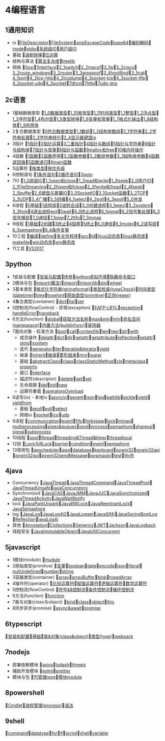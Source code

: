# 4编程语言
## 1通用知识
- io 📝[FileDescriptor](/4编程语言/1通用知识/io/FileDescriptor.md)📝[FileSystem](/4编程语言/1通用知识/io/FileSystem.md)📝[ansiEscapeCode](/4编程语言/1通用知识/io/ansiEscapeCode.md)📝[base64](/4编程语言/1通用知识/io/base64.md)📝[编码解码](/4编程语言/1通用知识/io/编码解码.md)📝[inode](/4编程语言/1通用知识/io/inode.md)📝[stdio](/4编程语言/1通用知识/io/stdio.md)📝[系统级IO](/4编程语言/1通用知识/io/系统级IO.md)📝[用户级IO](/4编程语言/1通用知识/io/用户级IO.md)
- 基础 📝[进制转换](/4编程语言/1通用知识/基础/进制转换.md)📝[位运算](/4编程语言/1通用知识/基础/位运算.md)
- 结构与算法 📝[算法复杂度](/4编程语言/1通用知识/结构与算法/算法复杂度.md)📝[treelib](/4编程语言/1通用知识/结构与算法/treelib.md)
- 网络 📝[0osi](/4编程语言/1通用知识/网络/0osi.md)📝[1interface](/4编程语言/1通用知识/网络/1interface.md)📝[2_1switch](/4编程语言/1通用知识/网络/2_1switch.md)📝[2_2macof](/4编程语言/1通用知识/网络/2_2macof.md)📝[3_1ip](/4编程语言/1通用知识/网络/3_1ip.md)📝[3_2cisco](/4编程语言/1通用知识/网络/3_2cisco.md)📝[3_2route_windows](/4编程语言/1通用知识/网络/3_2route_windows.md)📝[3_2router](/4编程语言/1通用知识/网络/3_2router.md)📝[3_3arpspoof](/4编程语言/1通用知识/网络/3_3arpspoof.md)📝[3_4hostBind](/4编程语言/1通用知识/网络/3_4hostBind.md)📝[3_5nat](/4编程语言/1通用知识/网络/3_5nat.md)📝[4_1port](/4编程语言/1通用知识/网络/4_1port.md)📝[4_2tcp-http](/4编程语言/1通用知识/网络/4_2tcp-http.md)📝[4_2tcpdump](/4编程语言/1通用知识/网络/4_2tcpdump.md)📝[4_3socket-tcp](/4编程语言/1通用知识/网络/4_3socket-tcp.md)📝[4_3socket-tftp](/4编程语言/1通用知识/网络/4_3socket-tftp.md)📝[4_3socket-udp](/4编程语言/1通用知识/网络/4_3socket-udp.md)📝[4_3socket](/4编程语言/1通用知识/网络/4_3socket.md)📝[7dhcp](/4编程语言/1通用知识/网络/7dhcp.md)📝[7http](/4编程语言/1通用知识/网络/7http.md)📝[7udp-dns](/4编程语言/1通用知识/网络/7udp-dns.md)
## 2c语言
- 1基础数据类型 📝[1_0数据类型](/4编程语言/2c语言/1基础数据类型/1_0数据类型.md)📝[1_10枚举型](/4编程语言/2c语言/1基础数据类型/1_10枚举型.md)📝[1_11时间类型](/4编程语言/2c语言/1基础数据类型/1_11时间类型.md)📝[1_1整型](/4编程语言/2c语言/1基础数据类型/1_1整型.md)📝[1_2浮点型](/4编程语言/2c语言/1基础数据类型/1_2浮点型.md)📝[1_3字符型](/4编程语言/2c语言/1基础数据类型/1_3字符型.md)📝[1_4布尔型](/4编程语言/2c语言/1基础数据类型/1_4布尔型.md)📝[1_5类型转换](/4编程语言/2c语言/1基础数据类型/1_5类型转换.md)📝[1_6变量和常量](/4编程语言/2c语言/1基础数据类型/1_6变量和常量.md)📝[1_7格式化输出](/4编程语言/2c语言/1基础数据类型/1_7格式化输出.md)📝[1_8结构体](/4编程语言/2c语言/1基础数据类型/1_8结构体.md)📝[1_9共用体](/4编程语言/2c语言/1基础数据类型/1_9共用体.md)
- 2复合数据类型 📝[0符合数据类型](/4编程语言/2c语言/2复合数据类型/0符合数据类型.md)📝[1_1数组](/4编程语言/2c语言/2复合数据类型/1_1数组.md)📝[1_2结构体数组](/4编程语言/2c语言/2复合数据类型/1_2结构体数组.md)📝[2_1字符串](/4编程语言/2c语言/2复合数据类型/2_1字符串.md)📝[2_2字符串处理](/4编程语言/2c语言/2复合数据类型/2_2字符串处理.md)📝[2_3字符串转化](/4编程语言/2c语言/2复合数据类型/2_3字符串转化.md)📝[2_4显示器键盘io](/4编程语言/2c语言/2复合数据类型/2_4显示器键盘io.md)
- 3指针 📝[1指针](/4编程语言/2c语言/3指针/1指针.md)📝[2指针运算](/4编程语言/2c语言/3指针/2指针运算.md)📝[3二重指针](/4编程语言/2c语言/3指针/3二重指针.md)📝[4指针与数组](/4编程语言/2c语言/3指针/4指针与数组.md)📝[5指针与字符串](/4编程语言/2c语言/3指针/5指针与字符串.md)📝[6指针与结构体](/4编程语言/2c语言/3指针/6指针与结构体.md)📝[7指针与常量](/4编程语言/2c语言/3指针/7指针与常量.md)📝[8指针与函数](/4编程语言/2c语言/3指针/8指针与函数.md)📝[9malloc和free](/4编程语言/2c语言/3指针/9malloc和free.md)📝[10堆内存操作](/4编程语言/2c语言/3指针/10堆内存操作.md)
- 4函数 📝[1函数](/4编程语言/2c语言/4函数/1函数.md)📝[2函数声明](/4编程语言/2c语言/4函数/2函数声明.md)📝[3_1函数参数](/4编程语言/2c语言/4函数/3_1函数参数.md)📝[3_2数组参数](/4编程语言/2c语言/4函数/3_2数组参数.md)📝[3_3结构体参数](/4编程语言/2c语言/4函数/3_3结构体参数.md)📝[4函数返回值](/4编程语言/2c语言/4函数/4函数返回值.md)📝[5函数递归](/4编程语言/2c语言/4函数/5函数递归.md)📝[6main函数](/4编程语言/2c语言/4函数/6main函数.md)
- 5运算符 📝[按类型](/4编程语言/2c语言/5运算符/按类型.md)📝[按优先级](/4编程语言/2c语言/5运算符/按优先级.md)
- 6控制语句 📝[1条件语句](/4编程语言/2c语言/6控制语句/1条件语句.md)📝[2循环语句](/4编程语言/2c语言/6控制语句/2循环语句.md)📝[3goto](/4编程语言/2c语言/6控制语句/3goto.md)
- 7IO 📝[1_0底层IO](/4编程语言/2c语言/7IO/1_0底层IO.md)📝[1_1open和close](/4编程语言/2c语言/7IO/1_1open和close.md)📝[1_2read和write](/4编程语言/2c语言/7IO/1_2read和write.md)📝[1_3lseek](/4编程语言/2c语言/7IO/1_3lseek.md)📝[2_0用户IO](/4编程语言/2c语言/7IO/2_0用户IO.md)📝[2_1FileStreaming](/4编程语言/2c语言/7IO/2_1FileStreaming.md)📝[2_2fopen和fclose](/4编程语言/2c语言/7IO/2_2fopen和fclose.md)📝[2_3fwrite和fread](/4编程语言/2c语言/7IO/2_3fwrite和fread.md)📝[2_4fseek](/4编程语言/2c语言/7IO/2_4fseek.md)📝[2_5buffer](/4编程语言/2c语言/7IO/2_5buffer.md)📝[2_6键盘与屏幕IO](/4编程语言/2c语言/7IO/2_6键盘与屏幕IO.md)📝[3_0SocketIO](/4编程语言/2c语言/7IO/3_0SocketIO.md)📝[3_1Socket函数](/4编程语言/2c语言/7IO/3_1Socket函数.md)📝[3_2TCP](/4编程语言/2c语言/7IO/3_2TCP.md)📝[3_3UDP](/4编程语言/2c语言/7IO/3_3UDP.md)📝[3_4广播](/4编程语言/2c语言/7IO/3_4广播.md)📝[3_5组播](/4编程语言/2c语言/7IO/3_5组播.md)📝[4_1select](/4编程语言/2c语言/7IO/4_1select.md)📝[4_2poll](/4编程语言/2c语言/7IO/4_2poll.md)📝[4_3epoll](/4编程语言/2c语言/7IO/4_3epoll.md)📝[5_0并发](/4编程语言/2c语言/7IO/5_0并发.md)
- 8进程 📝[0基础](/4编程语言/2c语言/8进程/0基础.md)📝[1进程组](/4编程语言/2c语言/8进程/1进程组.md)📝[2进程会话](/4编程语言/2c语言/8进程/2进程会话.md)📝[3_0创建进程](/4编程语言/2c语言/8进程/3_0创建进程.md)📝[3_1execl](/4编程语言/2c语言/8进程/3_1execl.md)📝[3_2system](/4编程语言/2c语言/8进程/3_2system.md)📝[3_3fork](/4编程语言/2c语言/8进程/3_3fork.md)📝[4退出进程exit](/4编程语言/2c语言/8进程/4退出进程exit.md)📝[5wait](/4编程语言/2c语言/8进程/5wait.md)📝[6_0终止进程](/4编程语言/2c语言/8进程/6_0终止进程.md)📝[6_1signal](/4编程语言/2c语言/8进程/6_1signal.md)📝[6_2信号集处理](/4编程语言/2c语言/8进程/6_2信号集处理.md)📝[6_3信号捕捉](/4编程语言/2c语言/8进程/6_3信号捕捉.md)📝[7_0通信](/4编程语言/2c语言/8进程/7_0通信.md)📝[7_1pipe](/4编程语言/2c语言/8进程/7_1pipe.md)📝[7_2fifo](/4编程语言/2c语言/8进程/7_2fifo.md)📝[7_3mmap](/4编程语言/2c语言/8进程/7_3mmap.md)
- 9线程 📝[1基础](/4编程语言/2c语言/9线程/1基础.md)📝[2创建](/4编程语言/2c语言/9线程/2创建.md)📝[3终止](/4编程语言/2c语言/9线程/3终止.md)📝[4阻塞](/4编程语言/2c语言/9线程/4阻塞.md)📝[5终止](/4编程语言/2c语言/9线程/5终止.md)📝[6_0通信](/4编程语言/2c语言/9线程/6_0通信.md)📝[6_1mutex](/4编程语言/2c语言/9线程/6_1mutex.md)📝[6_2读写锁](/4编程语言/2c语言/9线程/6_2读写锁.md)📝[6_3semaphore](/4编程语言/2c语言/9线程/6_3semaphore.md)📝[6_4条件变量](/4编程语言/2c语言/9线程/6_4条件变量.md)
- 10工程 📝[编译](/4编程语言/2c语言/10工程/编译.md)📝[define](/4编程语言/2c语言/10工程/define.md)📝[多文件程序](/4编程语言/2c语言/10工程/多文件程序.md)📝[gcc](/4编程语言/2c语言/10工程/gcc.md)📝[ld](/4编程语言/2c语言/10工程/ld.md)📝[linux动态库](/4编程语言/2c语言/10工程/linux动态库.md)📝[linux静态库](/4编程语言/2c语言/10工程/linux静态库.md)📝[makefile](/4编程语言/2c语言/10工程/makefile.md)📝[win动态库](/4编程语言/2c语言/10工程/win动态库.md)📝[win静态库](/4编程语言/2c语言/10工程/win静态库.md)
- 11工具 📝[VS2017](/4编程语言/2c语言/11工具/VS2017.md)
## 3python
- 1安装与配置 📝[安装与配置](/4编程语言/3python/1安装与配置/安装与配置.md)📝[传参](/4编程语言/3python/1安装与配置/传参.md)📝[python虚拟环境](/4编程语言/3python/1安装与配置/python虚拟环境.md)📝[隐藏命令窗口](/4编程语言/3python/1安装与配置/隐藏命令窗口.md)
- 2模块与包 📝[import(魔法)](/4编程语言/3python/2模块与包/import(魔法).md)📝[import](/4编程语言/3python/2模块与包/import.md)📝[importlib](/4编程语言/3python/2模块与包/importlib.md)📝[pip](/4编程语言/3python/2模块与包/pip.md)📝[wheel](/4编程语言/3python/2模块与包/wheel.md)
- 3基本类型 📝[格式化字符串(stringformat)](/4编程语言/3python/3基本类型/格式化字符串(stringformat).md)📝[类型检查(typeCheck)](/4编程语言/3python/3基本类型/类型检查(typeCheck).md)📝[时间类型(datetime)](/4编程语言/3python/3基本类型/时间类型(datetime).md)📝[time](/4编程语言/3python/3基本类型/time.md)📝[typehint](/4编程语言/3python/3基本类型/typehint.md)📝[原始类型(primitive)](/4编程语言/3python/3基本类型/原始类型(primitive).md)📝[正则(regex)](/4编程语言/3python/3基本类型/正则(regex).md)
- 4集合类型(container) 📝[dict](/4编程语言/3python/4集合类型(container)/dict.md)📝[list](/4编程语言/3python/4集合类型(container)/list.md)📝[set](/4编程语言/3python/4集合类型(container)/set.md)
- 5控制流(flowControl) 	- 异常(exception) 📝[EAFP-LBYL](/4编程语言/3python/5控制流(flowControl)/异常(exception)/EAFP-LBYL.md)📝[exception](/4编程语言/3python/5控制流(flowControl)/异常(exception)/exception.md)📝[handleError](/4编程语言/3python/5控制流(flowControl)/异常(exception)/handleError.md)📝[traceback](/4编程语言/3python/5控制流(flowControl)/异常(exception)/traceback.md)
- 6方法(function) 📝[global](/4编程语言/3python/6方法(function)/global.md)📝[获取方法名称](/4编程语言/3python/6方法(function)/获取方法名称.md)📝[max&min](/4编程语言/3python/6方法(function)/max&min.md)📝[min](/4编程语言/3python/6方法(function)/min.md)📝[命名空间(namespace)](/4编程语言/3python/6方法(function)/命名空间(namespace).md)📝[内置方法(buildinfunc)](/4编程语言/3python/6方法(function)/内置方法(buildinfunc).md)📝[装饰器](/4编程语言/3python/6方法(function)/装饰器.md)
- 7面向对象 	- 标准方法 📝[bool](/4编程语言/3python/7面向对象/标准方法/bool.md)📝[call](/4编程语言/3python/7面向对象/标准方法/call.md)📝[contextlib](/4编程语言/3python/7面向对象/标准方法/contextlib.md)📝[len](/4编程语言/3python/7面向对象/标准方法/len.md)📝[repr](/4编程语言/3python/7面向对象/标准方法/repr.md)📝[str](/4编程语言/3python/7面向对象/标准方法/str.md)📝[with](/4编程语言/3python/7面向对象/标准方法/with.md)
	- 成员操作 📝[delattr](/4编程语言/3python/7面向对象/成员操作/delattr.md)📝[dict](/4编程语言/3python/7面向对象/成员操作/dict.md)📝[dir](/4编程语言/3python/7面向对象/成员操作/dir.md)📝[getattr](/4编程语言/3python/7面向对象/成员操作/getattr.md)📝[getattribute](/4编程语言/3python/7面向对象/成员操作/getattribute.md)📝[reflection](/4编程语言/3python/7面向对象/成员操作/reflection.md)📝[setattr](/4编程语言/3python/7面向对象/成员操作/setattr.md)📝[slots](/4编程语言/3python/7面向对象/成员操作/slots.md)📝[xxxitem](/4编程语言/3python/7面向对象/成员操作/xxxitem.md)
	- 迭代 📝[generator](/4编程语言/3python/7面向对象/迭代/generator.md)📝[iter](/4编程语言/3python/7面向对象/迭代/iter.md)📝[iterable&iterator](/4编程语言/3python/7面向对象/迭代/iterable&iterator.md)📝[yield](/4编程语言/3python/7面向对象/迭代/yield.md)
	- 继承 📝[inherit](/4编程语言/3python/7面向对象/继承/inherit.md)📝[继承](/4编程语言/3python/7面向对象/继承/继承.md)📝[菱形继承](/4编程语言/3python/7面向对象/继承/菱形继承.md)📝[mro](/4编程语言/3python/7面向对象/继承/mro.md)📝[super](/4编程语言/3python/7面向对象/继承/super.md)
	- 基础 📝[abstractClass](/4编程语言/3python/7面向对象/基础/abstractClass.md)📝[class](/4编程语言/3python/7面向对象/基础/class.md)📝[classStaticMethod](/4编程语言/3python/7面向对象/基础/classStaticMethod.md)📝[cls](/4编程语言/3python/7面向对象/基础/cls.md)📝[metaclass](/4编程语言/3python/7面向对象/基础/metaclass.md)📝[property](/4编程语言/3python/7面向对象/基础/property.md)
	- 接口 📝[interface](/4编程语言/3python/7面向对象/接口/interface.md)
	- 描述符(descriptor) 📝[delete](/4编程语言/3python/7面向对象/描述符(descriptor)/delete.md)📝[get](/4编程语言/3python/7面向对象/描述符(descriptor)/get.md)📝[set](/4编程语言/3python/7面向对象/描述符(descriptor)/set.md)
	- 生命周期 📝[del](/4编程语言/3python/7面向对象/生命周期/del.md)📝[init](/4编程语言/3python/7面向对象/生命周期/init.md)📝[new](/4编程语言/3python/7面向对象/生命周期/new.md)
	- 运算符重载 📝[operatorsOverload](/4编程语言/3python/7面向对象/运算符重载/operatorsOverload.md)
- 8读写(io) 	- 本地io 📝[asyncio](/4编程语言/3python/8读写(io)/本地io/asyncio.md)📝[gevent](/4编程语言/3python/8读写(io)/本地io/gevent.md)📝[json](/4编程语言/3python/8读写(io)/本地io/json.md)📝[log](/4编程语言/3python/8读写(io)/本地io/log.md)📝[pathlib](/4编程语言/3python/8读写(io)/本地io/pathlib.md)📝[pickle](/4编程语言/3python/8读写(io)/本地io/pickle.md)📝[yield](/4编程语言/3python/8读写(io)/本地io/yield.md)📝[yieldfrom](/4编程语言/3python/8读写(io)/本地io/yieldfrom.md)
	- 基础 📝[epoll](/4编程语言/3python/8读写(io)/基础/epoll.md)📝[poll](/4编程语言/3python/8读写(io)/基础/poll.md)📝[select](/4编程语言/3python/8读写(io)/基础/select.md)
	- 网络io 📝[socket](/4编程语言/3python/8读写(io)/网络io/socket.md)📝[tcp](/4编程语言/3python/8读写(io)/网络io/tcp.md)📝[udp](/4编程语言/3python/8读写(io)/网络io/udp.md)
- 9进程 📝[communication](/4编程语言/3python/9进程/communication.md)📝[event](/4编程语言/3python/9进程/event.md)📝[fifo](/4编程语言/3python/9进程/fifo.md)📝[forkspaw](/4编程语言/3python/9进程/forkspaw.md)📝[lock](/4编程语言/3python/9进程/lock.md)📝[mmap](/4编程语言/3python/9进程/mmap.md)📝[multiprocessing](/4编程语言/3python/9进程/multiprocessing.md)📝[pipes&queues](/4编程语言/3python/9进程/pipes&queues.md)📝[pool](/4编程语言/3python/9进程/pool.md)📝[process](/4编程语言/3python/9进程/process.md)📝[semaphore](/4编程语言/3python/9进程/semaphore.md)📝[shareval](/4编程语言/3python/9进程/shareval.md)📝[signal](/4编程语言/3python/9进程/signal.md)📝[subprocess](/4编程语言/3python/9进程/subprocess.md)
- 10线程 📝[pool](/4编程语言/3python/10线程/pool.md)📝[thread](/4编程语言/3python/10线程/thread.md)📝[threading&Thread&timer](/4编程语言/3python/10线程/threading&Thread&timer.md)📝[threadlocal](/4编程语言/3python/10线程/threadlocal.md)
- 12锁 📝[Lock与RLock](/4编程语言/3python/12锁/Lock与RLock.md)📝[barrier](/4编程语言/3python/12锁/barrier.md)📝[condition](/4编程语言/3python/12锁/condition.md)📝[event](/4编程语言/3python/12锁/event.md)📝[semaphore](/4编程语言/3python/12锁/semaphore.md)
- 13常用包 📝[apscheduler](/4编程语言/3python/13常用包/apscheduler.md)📝[aws](/4编程语言/3python/13常用包/aws.md)📝[database](/4编程语言/3python/13常用包/database.md)📝[keyboard](/4编程语言/3python/13常用包/keyboard.md)📝[pywin32](/4编程语言/3python/13常用包/pywin32.md)📝[pywin32api](/4编程语言/3python/13常用包/pywin32api.md)📝[pywin32gui](/4编程语言/3python/13常用包/pywin32gui.md)📝[pywin32sendMessage](/4编程语言/3python/13常用包/pywin32sendMessage.md)📝[pywinauto](/4编程语言/3python/13常用包/pywinauto.md)📝[test](/4编程语言/3python/13常用包/test.md)📝[thrift](/4编程语言/3python/13常用包/thrift.md)
## 4java
- Concurrency 📝[JavaThread](/4编程语言/4java/Concurrency/JavaThread.md)📝[JavaThreadCommand](/4编程语言/4java/Concurrency/JavaThreadCommand.md)📝[JavaThreadPool](/4编程语言/4java/Concurrency/JavaThreadPool.md)📝[JavaThreadUnsafe](/4编程语言/4java/Concurrency/JavaThreadUnsafe.md)📝[javaConcurrency](/4编程语言/4java/Concurrency/javaConcurrency.md)
- Synchronized 📝[JavaCAS](/4编程语言/4java/Synchronized/JavaCAS.md)📝[JavaJMM](/4编程语言/4java/Synchronized/JavaJMM.md)📝[JavaJUC](/4编程语言/4java/Synchronized/JavaJUC.md)📝[JavaSynchronized](/4编程语言/4java/Synchronized/JavaSynchronized.md)📝[JavaThreadActivity](/4编程语言/4java/Synchronized/JavaThreadActivity.md)📝[JavaWaitNotify](/4编程语言/4java/Synchronized/JavaWaitNotify.md)
- lock 📝[JavaParkUnpark](/4编程语言/4java/lock/JavaParkUnpark.md)📝[JavaRWLock](/4编程语言/4java/lock/JavaRWLock.md)📝[JavaReentrantLock](/4编程语言/4java/lock/JavaReentrantLock.md)📝[JavaSemaphore](/4编程语言/4java/lock/JavaSemaphore.md)
- log 📝[JavaLog](/4编程语言/4java/log/JavaLog.md)📝[JavaLog4j2](/4编程语言/4java/log/JavaLog4j2.md)📝[JavaLogger](/4编程语言/4java/log/JavaLogger.md)📝[JavaSlf4j](/4编程语言/4java/log/JavaSlf4j.md)📝[JavaSpringBootLog](/4编程语言/4java/log/JavaSpringBootLog.md)📝[Reflection](/4编程语言/4java/log/Reflection.md)📝[javaLog4j](/4编程语言/4java/log/javaLog4j.md)
- 其他 📝[Annotation](/4编程语言/4java/其他/Annotation.md)📝[Collections](/4编程语言/4java/其他/Collections.md)📝[Generics](/4编程语言/4java/其他/Generics.md)📝[JWT](/4编程语言/4java/其他/JWT.md)📝[Jackson](/4编程语言/4java/其他/Jackson.md)📝[JavaLogback](/4编程语言/4java/其他/JavaLogback.md)
- 线程安全 📝[JavaImmutableObject](/4编程语言/4java/线程安全/JavaImmutableObject.md)📝[JavaUtilConcurrent](/4编程语言/4java/线程安全/JavaUtilConcurrent.md)
## 5javascript
- 1模块(module) 📝[mudule](/4编程语言/5javascript/1模块(module)/mudule.md)
- 2原始类型(primitive) 📝[变量](/4编程语言/5javascript/2原始类型(primitive)/变量.md)📝[boolean](/4编程语言/5javascript/2原始类型(primitive)/boolean.md)📝[date](/4编程语言/5javascript/2原始类型(primitive)/date.md)📝[encode](/4编程语言/5javascript/2原始类型(primitive)/encode.md)📝[json](/4编程语言/5javascript/2原始类型(primitive)/json.md)📝[literal](/4编程语言/5javascript/2原始类型(primitive)/literal.md)📝[nullUndefined](/4编程语言/5javascript/2原始类型(primitive)/nullUndefined.md)📝[number](/4编程语言/5javascript/2原始类型(primitive)/number.md)📝[string](/4编程语言/5javascript/2原始类型(primitive)/string.md)
- 3容器类型(container) 📝[array](/4编程语言/5javascript/3容器类型(container)/array.md)📝[arrayBuffer](/4编程语言/5javascript/3容器类型(container)/arrayBuffer.md)📝[blob](/4编程语言/5javascript/3容器类型(container)/blob.md)📝[typedArray](/4编程语言/5javascript/3容器类型(container)/typedArray.md)
- 4操作符(operator) 📝[比较运算符](/4编程语言/5javascript/4操作符(operator)/比较运算符.md)📝[赋值运算符](/4编程语言/5javascript/4操作符(operator)/赋值运算符.md)📝[逻辑运算符](/4编程语言/5javascript/4操作符(operator)/逻辑运算符.md)📝[数学运算符](/4编程语言/5javascript/4操作符(operator)/数学运算符.md)
- 5控制流(flowControl) 📝[符号&&控制流](/4编程语言/5javascript/5控制流(flowControl)/符号&&控制流.md)📝[条件控制流](/4编程语言/5javascript/5控制流(flowControl)/条件控制流.md)📝[循环控制流](/4编程语言/5javascript/5控制流(flowControl)/循环控制流.md)
- 6方法(function) 📝[function](/4编程语言/5javascript/6方法(function)/function.md)
- 7类与对象(class与object) 📝[bind](/4编程语言/5javascript/7类与对象(class与object)/bind.md)📝[class](/4编程语言/5javascript/7类与对象(class与object)/class.md)📝[object](/4编程语言/5javascript/7类与对象(class与object)/object.md)📝[this](/4编程语言/5javascript/7类与对象(class与object)/this.md)
- 8同步异步(promise) 📝[async&await](/4编程语言/5javascript/8同步异步(promise)/async&await.md)📝[promise](/4编程语言/5javascript/8同步异步(promise)/promise.md)
## 6typescript
📝[安装和配置](/4编程语言/6typescript/安装和配置.md)📝[基础](/4编程语言/6typescript/基础.md)📝[类&对象(class&object)](/4编程语言/6typescript/类&对象(class&object).md)📝[类型(type)](/4编程语言/6typescript/类型(type).md)📝[webpack](/4编程语言/6typescript/webpack.md)
## 7nodejs
- 部署依赖模块 📝[axios](/4编程语言/7nodejs/部署依赖模块/axios.md)📝[lodash](/4编程语言/7nodejs/部署依赖模块/lodash.md)📝[threejs](/4编程语言/7nodejs/部署依赖模块/threejs.md)
- 辅助开发模块 📝[eslint](/4编程语言/7nodejs/辅助开发模块/eslint.md)📝[prettier](/4编程语言/7nodejs/辅助开发模块/prettier.md)
- 模块与包 📝[包管理npm](/4编程语言/7nodejs/模块与包/包管理npm.md)📝[模块module](/4编程语言/7nodejs/模块与包/模块module.md)
## 8powershell
📝[Cmdlet](/4编程语言/8powershell/Cmdlet.md)📝[进程管理(process)](/4编程语言/8powershell/进程管理(process).md)📝[语法](/4编程语言/8powershell/语法.md)
## 9shell
📝[command](/4编程语言/9shell/command.md)📝[datatype](/4编程语言/9shell/datatype.md)📝[for](/4编程语言/9shell/for.md)📝[if](/4编程语言/9shell/if.md)📝[script](/4编程语言/9shell/script.md)📝[shell](/4编程语言/9shell/shell.md)📝[variable](/4编程语言/9shell/variable.md)

